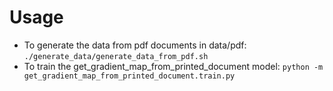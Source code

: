 # Usage

- To generate the data from pdf documents in data/pdf: `./generate_data/generate_data_from_pdf.sh`
- To train the get_gradient_map_from_printed_document model: `python -m get_gradient_map_from_printed_document.train.py`
